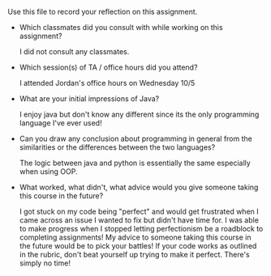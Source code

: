 Use this file to record your reflection on this assignment.

- Which classmates did you consult with while working on this assignment?

    I did not consult any classmates.

- Which session(s) of TA / office hours did you attend?

    I attended Jordan's office hours on Wednesday 10/5

- What are your initial impressions of Java?

    I enjoy java but don't know any different since its the only programming language I've ever used!

- Can you draw any conclusion about programming in general from the similarities or the differences between the two languages? 

    The logic between java and python is essentially the same especially when using OOP.

- What worked, what didn't, what advice would you give someone taking this course in the future?

    I got stuck on my code being "perfect" and would get frustrated when I came across an issue I wanted to fix but didn't have time for. I was able to make progress when I stopped letting perfectionism be a roadblock to completing assignments! My advice to someone taking this course in the future would be to pick your battles! If your code works as outlined in the rubric, don't beat yourself up trying to make it perfect. There's simply no time!
